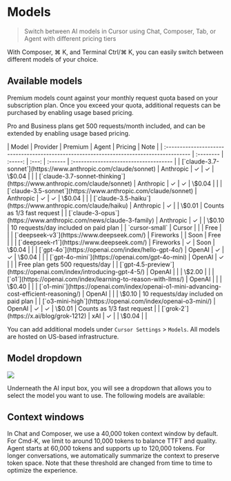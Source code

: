 # Models

> Switch between AI models in Cursor using Chat, Composer, Tab, or Agent with different pricing tiers

With Composer, ⌘ K, and Terminal Ctrl/⌘ K, you can easily switch between different models of your choice.

## Available models

<Note>
  Premium models count against your monthly request quota based on your
  subscription plan. Once you exceed your quota, additional requests can be
  purchased by enabling usage based pricing.
</Note>

Pro and Business plans get 500 requests/month included, and can be extended by enabling usage based pricing.

<div className="full-width-table">
  | Model                                                                                    | Provider  | Premium | Agent | Pricing | Note                                  |
  | :--------------------------------------------------------------------------------------- | :-------- | :-----: | :---: | :------ | :------------------------------------ |
  | [`claude-3.7-sonnet`](https://www.anthropic.com/claude/sonnet)                           | Anthropic |    ✓    |   ✓   | \$0.04  |                                       |
  | [`claude-3.7-sonnet-thinking`](https://www.anthropic.com/claude/sonnet)                  | Anthropic |    ✓    |   ✓   | \$0.04  |                                       |
  | [`claude-3.5-sonnet`](https://www.anthropic.com/claude/sonnet)                           | Anthropic |    ✓    |   ✓   | \$0.04  |                                       |
  | [`claude-3.5-haiku`](https://www.anthropic.com/claude/haiku)                             | Anthropic |    ✓    |       | \$0.01  | Counts as 1/3 fast request            |
  | [`claude-3-opus`](https://www.anthropic.com/news/claude-3-family)                        | Anthropic |    ✓    |       | \$0.10  | 10 requests/day included on paid plan |
  | `cursor-small`                                                                           | Cursor    |         |       | Free    |                                       |
  | [`deepseek-v3`](https://www.deepseek.com/)                                               | Fireworks |         |  Soon | Free    |                                       |
  | [`deepseek-r1`](https://www.deepseek.com/)                                               | Fireworks |    ✓    |  Soon | \$0.04  |                                       |
  | [`gpt-4o`](https://openai.com/index/hello-gpt-4o/)                                       | OpenAI    |    ✓    |   ✓   | \$0.04  |                                       |
  | [`gpt-4o-mini`](https://openai.com/gpt-4o-mini)                                          | OpenAI    |    ✓    |       |         | Free plan gets 500 requests/day       |
  | [`gpt-4.5-preview`](https://openai.com/index/introducing-gpt-4-5/)                       | OpenAI    |         |       | \$2.00  |                                       |
  | [`o1`](https://openai.com/index/learning-to-reason-with-llms/)                           | OpenAI    |         |       | \$0.40  |                                       |
  | [`o1-mini`](https://openai.com/index/openai-o1-mini-advancing-cost-efficient-reasoning/) | OpenAI    |         |       | \$0.10  | 10 requests/day included on paid plan |
  | [`o3-mini-high`](https://openai.com/index/openai-o3-mini/)                               | OpenAI    |    ✓    |   ✓   | \$0.01  | Counts as 1/3 fast request            |
  | [`grok-2`](https://x.ai/blog/grok-1212)                                                  | xAI       |    ✓    |       | \$0.04  |                                       |
</div>

You can add additional models under `Cursor Settings` > `Models`. All models are hosted on US-based infrastructure.

## Model dropdown

<Frame>
  <img src="https://mintlify.s3.us-west-1.amazonaws.com/cursor/images/advanced/model-toggle.png" />
</Frame>

Underneath the AI input box, you will see a dropdown that allows you to select the model you want to use. The following models are available:

## Context windows

In Chat and Composer, we use a 40,000 token context window by default. For Cmd-K, we limit to around 10,000 tokens to balance TTFT and quality. Agent starts at 60,000 tokens and supports up to 120,000 tokens. For longer conversations, we automatically summarize the context to preserve token space. Note that these threshold are changed from time to time to optimize the experience.
